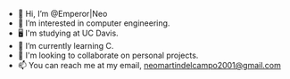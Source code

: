 - 👋 Hi, I’m @Emperor|Neo
- 👀 I’m interested in computer engineering.
- 🖥 I'm studying at UC Davis.
- 🌱 I’m currently learning C.
- 📡 I'm looking to collaborate on personal projects.
- 📫 You can reach me at my email, neomartindelcampo2001@gmail.com
